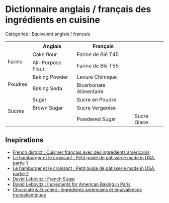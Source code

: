 # Dictionnaire anglais / français des ingrédients en cuisine

Catégories : Equivalent anglais / français

<table>
    <tr>
        <th></th>
        <th>Anglais</th>
        <th>Français</th>
    </tr>
    <tr>
        <td rowspan=2>Farine</td>
        <td>Cake flour</td>
        <td>Farine de Blé T45</td>
    </tr>
    <tr>
        <td>All-Purpose Flour</td>
        <td>Farine de Blé T55</td>
    </tr>
    <tr>
        <td rowspan=2>Poudres</td>
        <td>Baking Powder</td>
        <td>Levure Chimique</td>
    </tr>
    <tr>
        <td>Baking Soda</td>
        <td>Bicarbonate Alimentaire</td>
    </tr>
    <tr>
        <td rowspan=3>Sucres</td>
        <td>Sugar</td>
        <td>Sucre en Poudre</td>
    </tr>
    <tr>
        <td>Brown Sugar</td>
        <td>Sucre Vergeoise</td>
    </tr>
    <tr>
        <td></td>
        <td>Powdered Sugar</td>
        <td>Sucre Glace</td>
    </tr>
</table>

## Inspirations

* [French district : Cuisiner français avec des ingrédients américains](https://frenchdistrict.com/articles/cuisiner-francais-ingredients-americains/)
* [Le hamburger et le croissant : Petit guide de pâtisserie made in USA, partie 1](http://tetellita.blogspot.com/2006/06/petit-guide-de-ptisserie-made-in-usa.html)
* [Le hamburger et le croissant : Petit guide de pâtisserie made in USA, partie 2](http://tetellita.blogspot.com/2006/06/petit-guide-de-ptisserie-made-in-usa_20.html)
* [David Lebovitz : French Sugar](https://www.davidlebovitz.com/french-sugars/)
* [David Lebovitz : Ingredients for American Baking in Paris](https://www.davidlebovitz.com/american-baking/)
* [Chocolate & Zucchini : Ingrédients américains et équivalences transatlantiques](https://cnz.to/vf/ingredients-bons-produits/ingredients-americains-et-equivalences-transatlantiques/)